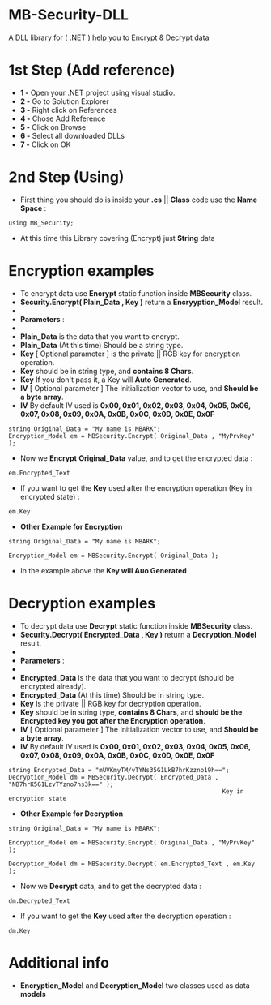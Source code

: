 # MB-Security-DLL
A DLL library for ( .NET ) help you to Encrypt &amp; Decrypt data
# 1st Step (Add reference)

- **1 -** Open your .NET project using visual studio.
- **2 -** Go to Solution Explorer
- **3 -** Right click on References
- **4 -** Chose Add Reference
- **5 -** Click on Browse
- **6 -** Select all downloaded DLLs
- **7 -** Click on OK

# 2nd Step (Using)

- First thing you should do is inside your **.cs** || **Class** code use the **Name Space** :  

```
using MB_Security;
```

- At this time this Library covering (Encrypt) just **String** data


# **Encryption examples**

- To encrypt data use **Encrypt** static function inside **MBSecurity** class.
- **Security.Encrypt( Plain_Data , Key )** return a **Encryyption_Model** result.
-
- **Parameters** : 
-
- **Plain_Data** is the data that you want to encrypt.
- **Plain_Data** (At this time) Should be a string type.
- **Key** [ Optional parameter ] is the private || RGB key for encryption operation.
- **Key** should be in string type, and **contains 8 Chars**.
- **Key** If you don't pass it, a Key will **Auto Generated**.
- **IV** [ Optional parameter ] The Initialization vector to use, and **Should be a byte array**.
- **IV** By default IV used is **0x00, 0x01, 0x02, 0x03, 0x04, 0x05, 0x06, 0x07, 0x08, 0x09, 0x0A, 0x0B, 0x0C, 0x0D, 0x0E, 0x0F**

```
string Original_Data = "My name is MBARK";
Encryption_Model em = MBSecurity.Encrypt( Original_Data , "MyPrvKey" );
```
- Now we **Encrypt** **Original_Data** value, and to get the encrypted data :
```
em.Encrypted_Text
```

- If you want to get the **Key** used after the encryption operation (Key in encrypted state) :
```
em.Key
```

- **Other Example for Encryption**
```
string Original_Data = "My name is MBARK";

Encryption_Model em = MBSecurity.Encrypt( Original_Data );

```
- In the example above the **Key will Auo Generated**


# **Decryption examples**

- To decrypt data use **Decrypt** static function inside **MBSecurity** class.
- **Security.Decrypt( Encrypted_Data , Key )** return a **Decryption_Model** result.
-
- **Parameters** : 
-
- **Encrypted_Data** is the data that you want to decrypt (should be encrypted already).
- **Encrypted_Data** (At this time) Should be in string type.
- **Key** Is the private || RGB key for decryption operation.
- **Key** should be in string type, **contains 8 Chars**, and **should be the Encrypted key you got after the Encryption operation**.
- **IV** [ Optional parameter ] The Initialization vector to use, and **Should be a byte array**.
- **IV** By default IV used is **0x00, 0x01, 0x02, 0x03, 0x04, 0x05, 0x06, 0x07, 0x08, 0x09, 0x0A, 0x0B, 0x0C, 0x0D, 0x0E, 0x0F**

```
string Encrypted_Data = "mUVKmyTM/vTYNs35G1LkB7hrKzzno19h==";
Decryption_Model dm = MBSecurity.Decrypt( Encrypted_Data , "NB7hrK5G1LzvTYzno7hs3k==" );
                                                           Key in encryption state
```

- **Other Example for Decryption**
```
string Original_Data = "My name is MBARK";

Encryption_Model em = MBSecurity.Encrypt( Original_Data , "MyPrvKey" );

Decryption_Model dm = MBSecurity.Decrypt( em.Encrypted_Text , em.Key );

```

- Now we **Decrypt** data, and to get the decrypted data :
```
dm.Decrypted_Text
```

- If you want to get the **Key** used after the decryption operation :
```
dm.Key
```

# Additional info


- **Encryption_Model** and **Decryption_Model** two classes used as data **models**
